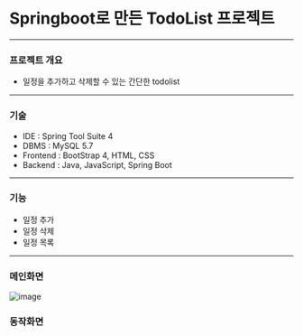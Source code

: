 # Springboot로 만든 TodoList 프로젝트

---
### 프로젝트 개요
* 일정을 추가하고 삭제할 수 있는 간단한 todolist
---
### 기술
* IDE : Spring Tool Suite 4
* DBMS : MySQL 5.7
* Frontend : BootStrap 4, HTML, CSS
* Backend : Java, JavaScript, Spring Boot
---
### 기능
* 일정 추가
* 일정 삭제
* 일정 목록
---
### 메인화면
![image](https://user-images.githubusercontent.com/76156034/109390411-da343380-7954-11eb-9163-242680124bab.png)

### 동작화면

